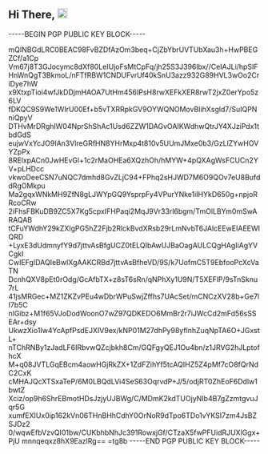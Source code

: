 
## Hi There, <img src="https://media.giphy.com/media/hvRJCLFzcasrR4ia7z/giphy.gif" width="20px">

-----BEGIN PGP PUBLIC KEY BLOCK-----

mQINBGdLRC0BEAC98FvBZDfAzOm3beq+CjZbYbrUVTUbXau3h+HwPBEGZCf/a1Cp
Vm67j8T3GJocymc8dXf80LeIUjoFsMtCpFq/jh25S3J396lbx//CeIAJLi/hpSIF
HnWnQgT3BkmoL/nFTfRBW1CNDUFvrUf40kSnU3azz932G89HVL3wOo2CriDye7hW
x9XtxpTioi4wfJkDDjmHAOA7UtHm456IPsH8rwXEFkXER8rwT2jxZ0erYpo5z6LV
fDKQC9S9We1WIrU00Ef+b5vTXRRpkGV9OYWQNOMovBIihXsgld7/SuIQPNniQpyV
DTHvMrDRghIW04NprShShAc1Usd6ZZW1DAGvOAIKWdhwQtrJY4XJziPdx1tbdGdS
eujwVxYcJO9IAn3VlreGRfHN8YHrMxp4t810v5UUmJMxe0b3/GzLlZYwHOVYZpPx
8RElxpACn0JwHEvGl+1c2rMaOHEa6XQzhOh/hMYW+4pQXAgWsFCUCn2YV+pLHDcc
vkwoDeeCSN7uNQC7dmhd8GvZLjC94+FPhq2sHJWD7M6O9QOv7eU8BufddRgOMkpu
Ma2gqxWNkMH9ZfN8gLJWYpGQ9YsprpFy4VPurYNke1iIHYkD650g+npjoRRcoCRw
2iFhsFBKuDB9ZC5X7Kg5cpxIFHPaqi2MqJ9Vr33rl6bgm/TmOlLBYm0mSwARAQAB
tCFuYWdhY29kZXIgPG5hZ2Fjb2RlckBvdXRsb29rLmNvbT6JAlcEEwEIAEEWIQRD
+LyxE3dUdmnyfY9d7jttvAsBfgUCZ0tELQIbAwUJBaOagAULCQgHAgIiAgYVCgkI
CwIEFgIDAQIeBwIXgAAKCRBd7jttvAsBfheVD/9S/k7UofmC5T9EbfooPcXcVaTN
DcnhQXV8pEt0rOdg/GcAfbTX+z8sT6sRn/qNPhXy1U9N/T5XEFlP/9sTnSknu7rL
41jsMRGec+MZ1ZKZvPEu4wDbrWPuSwjZffhs7UAcSet/mCNCzXV28b+Ge7lI7b5C
nlGibz+M1f65VJoDodWoonO7wZ97QDKEDO6MmBr2r7iJWcCd2mFd56sSSEAr+dsy
UkwzXio1Iw4YcApfPsdEJXIV9ex/kNP01M27dhPy98yflnhZuqNpTA6O+JGxstL+
nTChRNBy1zJadLF6IRbvwQZcjbkh8Cm/GQFgyQEJ1Ou4bn/z1JRVG2hJLptofhcX
M+q08JVTLGqEBcm4aowHGjRkZX+1ZdFZihYf5tcAQIHZ5Z4pMf7cO8fQrNdC2CxK
cMHAJQcXTSxaTeP/6M0LBQdLVi4SeS63OqrvdP+J/5/odjRT0ZhEoF6Ddlw1bwtZ
Xciz/op9h6ShrEBmotHDsJzjyUJBWg/C/MDmK2kdTUOjyNIb4B7gZzmtgvuJqr5G
xumfEXIUx0ip162kVn06THnBHhCdhY0OrNoR9dTpo6TDo1vYKSI7zm4JsBZSJDz2
0/wqwEfbVzvQI01bw/CUKbhbNhJc391RowxjGf/CTzaX5fwPFUidRJUXlGgx+PjU
mnnqeqxz8hX9EazlRg==
=tg8b
-----END PGP PUBLIC KEY BLOCK-----
